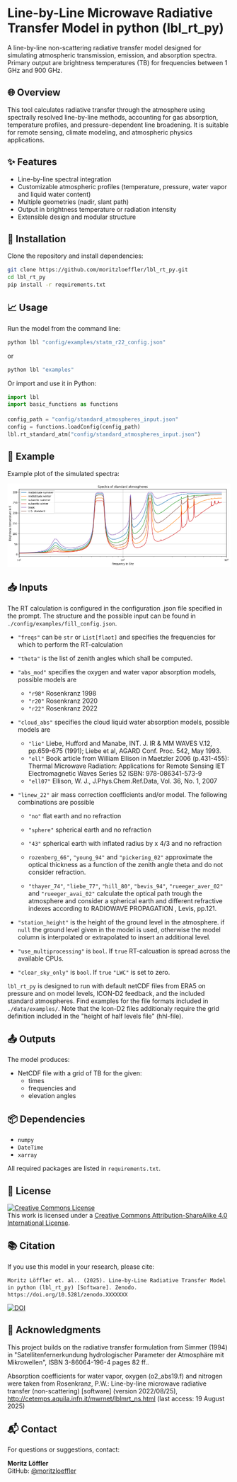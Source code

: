 # Line-by-Line Microwave Radiative Transfer Model in python (lbl_rt_py)

A line-by-line non-scattering radiative transfer
model designed for simulating atmospheric 
transmission, emission, and absorption spectra.
Primary output are brightness temperatures (TB) for frequencies 
between 1 GHz and 900 GHz.

## 🌐 Overview

This tool calculates radiative transfer through
the atmosphere using spectrally resolved 
line-by-line methods, accounting for gas 
absorption, temperature profiles, 
and pressure-dependent line broadening. 
It is suitable for remote sensing, 
climate modeling, and atmospheric physics 
applications.

## ✨ Features

- Line-by-line spectral integration  
- Customizable atmospheric profiles (temperature, pressure,
  water vapor and liquid water content)  
- Multiple geometries (nadir, slant path)  
- Output in brightness temperature or radiation intensity  
- Extensible design and modular structure  

## 🚀 Installation

Clone the repository and install dependencies:

```bash
git clone https://github.com/moritzloeffler/lbl_rt_py.git
cd lbl_rt_py
pip install -r requirements.txt
```

## 📈 Usage

Run the model from the command line:

```bash
python lbl "config/examples/statm_r22_config.json"
```
or 
```bash
python lbl "examples"
```

Or import and use it in Python:

```python
import lbl
import basic_functions as functions

config_path = "config/standard_atmospheres_input.json"
config = functions.loadConfig(config_path)
lbl.rt_standard_atm("config/standard_atmospheres_input.json")
```

## 🧪 Example

Example plot of the simulated spectra:

![Example Spectrum](data/examples/out/standard_atmospheres_spectra.png)

## 📥 Inputs

The RT calculation is configured in the configuration .json file specified
in the prompt. The structure and the possible input can be found in 
`./config/examples/fill_config.json`.

- `"freqs"` can be `str` or `List[flaot]` and specifies the frequencies for which to
  perform the RT-calculation
- `"theta"` is the list of zenith angles which shall be computed.
- `"abs_mod"` specifies the oxygen and water vapor absorption models,
  possible models are
  - `"r98"` Rosenkranz 1998
  - `"r20"` Rosenkranz 2020
  - `"r22"` Rosenkranz 2022
- `"cloud_abs"` specifies the cloud liquid water absorption models,
  possible models are
  - `"lie"` Liebe, Hufford and Manabe, INT. J. IR & MM WAVES V.12, pp.659-675
    (1991);  Liebe et al, AGARD Conf. Proc. 542, May 1993.
  - `"ell"` Book article from William Ellison in Maetzler 2006 (p.431-455):
     Thermal Microwave Radiation: Applications for Remote Sensing IET Electromagnetic
    Waves Series 52 ISBN: 978-086341-573-9
  - `"ell07"` Ellison, W. J., J.Phys.Chem.Ref.Data, Vol. 36, No. 1, 2007
  
- `"linew_22"` air mass correction coefficients and/or model. The following combinations
  are possible
  - `"no"` flat earth and no refraction
  - `"sphere"` spherical earth and no refraction
  - `"43"` spherical earth with inflated radius by x 4/3 and no refraction
  - `rozenberg_66"`, `"young_94"` and `"pickering_02"` approximate the optical thickness 
    as a function of the zenith angle theta and do not consider refraction.
    
  - `"thayer_74"`, `"liebe_77"`, `"hill_80"`, `"bevis_94"`, `"rueeger_aver_02"` and `"rueeger_avai_02"` 
   calculate the optical path trough the atmosphere
   and consider a spherical earth and different refractive indexes
   according to RADIOWAVE PROPAGATION , Levis, pp.121.
  
- `"station_height"` is the height of the ground level in the atmosphere. 
  if `null` the ground level given in the model is used, otherwise the model 
  column is interpolated or extrapolated to insert an additional level.
- `"use_multiprocessing"` is `bool`. If `true` RT-calcuation is
  spread across the available CPUs.
- `"clear_sky_only"` is `bool`. If `true` `"LWC"` is set to zero.

`lbl_rt_py` is designed to run with default netCDF files from ERA5 on pressure and on 
model levels, ICON-D2 feedback, and the included standard atmospheres. Find examples for
the file formats included in `./data/examples/`. Note that the Icon-D2 files additionaly
require the grid definition included in the "height of half levels file" (hhl-file).




## 📤 Outputs

The model produces:

- NetCDF file with a grid of TB for the given:
  - times
  - frequencies and
  - elevation angles


## 📦 Dependencies

- `numpy`  
- `DateTime`  
- `xarray` 

All required packages are listed in `requirements.txt`.

## 📄 License

<a rel="license" href="http://creativecommons.org/licenses/by-sa/4.0/"><img alt="Creative Commons License" style="border-width:0" src="https://i.creativecommons.org/l/by-sa/4.0/88x31.png" /></a><br />This work is licensed under a <a rel="license" href="http://creativecommons.org/licenses/by-sa/4.0/">Creative Commons Attribution-ShareAlike 4.0 International License</a>.

## 📚 Citation

If you use this model in your research, please cite:

```
Moritz Löffler et. al.. (2025). Line-by-Line Radiative Transfer Model in python (lbl_rt_py) [Software]. Zenodo. https://doi.org/10.5281/zenodo.XXXXXXX
```

[![DOI](https://zenodo.org/badge/DOI/10.5281/zenodo.XXXXXXX.svg)](https://doi.org/10.5281/zenodo.XXXXXXX)

## 🙏 Acknowledgments

This project builds on the radiative transfer formulation from
Simmer (1994) in "Satellitenfernerkundung hydrologischer Parameter der Atmosphäre mit Mikrowellen",
ISBN 3-86064-196-4 pages 82 ff.. 

Absorption coefficients for water vapor, oxygen
(o2_abs19.f) and nitrogen were taken from Rosenkranz, P.W.: 
Line-by-line microwave radiative transfer (non-scattering) [software] 
(version 2022/08/25), http://cetemps.aquila.infn.it/mwrnet/lblmrt_ns.html 
(last access: 19 August 2025) 

## 📬 Contact

For questions or suggestions, contact:

**Moritz Löffler**  
GitHub: [@moritzloeffler](https://github.com/moritzloeffler)
